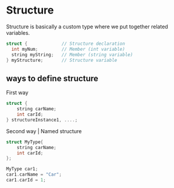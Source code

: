 # Structure

Structure is basically a custom type where we put together related variables.

```c++
struct {             // Structure declaration
  int myNum;         // Member (int variable)
  string myString;   // Member (string variable)
} myStructure;       // Structure variable
```

## ways to define structure

First way

```c++
struct {
    string carName;
    int carId;
} structureInstance1, ....;
```

Second way | Named structure

```c++
struct MyType{
    string carName;
    int carId;
};

MyType car1;
car1.carName = "Car";
car1.carId = 1;
```

